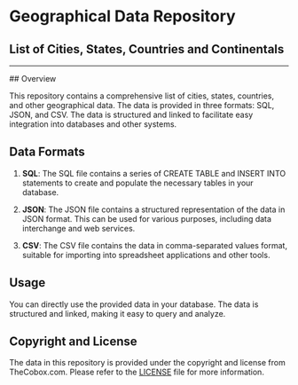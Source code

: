 # Geographical Data Repository  
## List of Cities, States, Countries and Continentals 
<hr>
## Overview
 
This repository contains a comprehensive list of cities, states, countries, and other geographical data. The data is provided in three formats: SQL, JSON, and CSV. The data is structured and linked to facilitate easy integration into databases and other systems.

## Data Formats

1. **SQL**: The SQL file contains a series of CREATE TABLE and INSERT INTO statements to create and populate the necessary tables in your database.

2. **JSON**: The JSON file contains a structured representation of the data in JSON format. This can be used for various purposes, including data interchange and web services.

3. **CSV**: The CSV file contains the data in comma-separated values format, suitable for importing into spreadsheet applications and other tools.

## Usage

You can directly use the provided data in your database. The data is structured and linked, making it easy to query and analyze.

## Copyright and License

The data in this repository is provided under the copyright and license from TheCobox.com. Please refer to the [LICENSE](LICENSE) file for more information.

